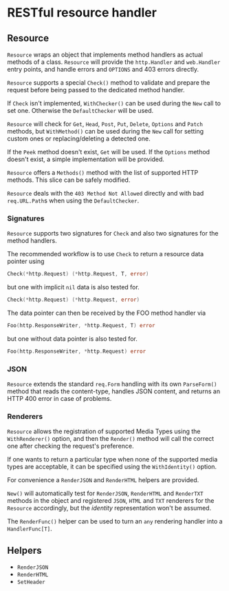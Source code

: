 # RESTful resource handler

## Resource

`Resource` wraps an object that implements method handlers as actual methods
of a class. `Resource` will provide the `http.Handler` and `web.Handler`
entry points, and handle errors and `OPTIONS` and 403 errors directly.

`Resource` supports a special `Check()` method to validate and prepare the
request before being passed to the dedicated method handler.

If `Check` isn't implemented, `WithChecker()` can be used during the `New`
call to set one. Otherwise the `DefaultChecker` will be used.

`Resource` will check for `Get`, `Head`, `Post`, `Put`, `Delete`, `Options`
and `Patch` methods, but `WithMethod()` can be used during the `New` call for
setting custom ones or replacing/deleting a detected one.

If the `Peek` method doesn't exist, `Get` will be used.
If the `Options` method doesn't exist, a simple implementation will be
provided.

`Resource` offers a `Methods()` method with the list of supported HTTP
methods. This slice can be safely modified.

`Resource` deals with the `403 Method Not Allowed` directly and with bad
`req.URL.Path`s when using the `DefaultChecker`.

### Signatures

`Resource` supports two signatures for `Check` and also two signatures for the
method handlers.

The recommended workflow is to use `Check` to return a resource data pointer
using

```go
Check(*http.Request) (*http.Request, T, error)
```

but one with implicit `nil` data is also tested for.

```go
Check(*http.Request) (*http.Request, error)
```

The data pointer can then be received by the FOO method handler via

```go
Foo(http.ResponseWriter, *http.Request, T) error
```

but one without data pointer is also tested for.

```go
Foo(http.ResponseWriter, *http.Request) error
```

### JSON

`Resource` extends the standard `req.Form` handling with its own `ParseForm()`
method that reads the content-type, handles JSON content, and returns an HTTP
400 error in case of problems.

### Renderers

`Resource` allows the registration of supported Media Types using the
`WithRenderer()` option, and then the `Render()` method will call the correct
one after checking the request's preference.

If one wants to return a particular type when none of the supported media
types are acceptable, it can be specified using the `WithIdentity()` option.

For convenience a `RenderJSON` and `RenderHTML` helpers are provided.

`New()` will automatically test for `RenderJSON`, `RenderHTML` and `RenderTXT`
methods in the object and registered `JSON`, `HTML`  and `TXT` renderers for
the `Resource` accordingly, but the _identity_ representation won't be assumed.

The `RenderFunc()` helper can be used to turn an `any` rendering handler into
a `HandlerFunc[T]`.

## Helpers

* `RenderJSON`
* `RenderHTML`
* `SetHeader`
